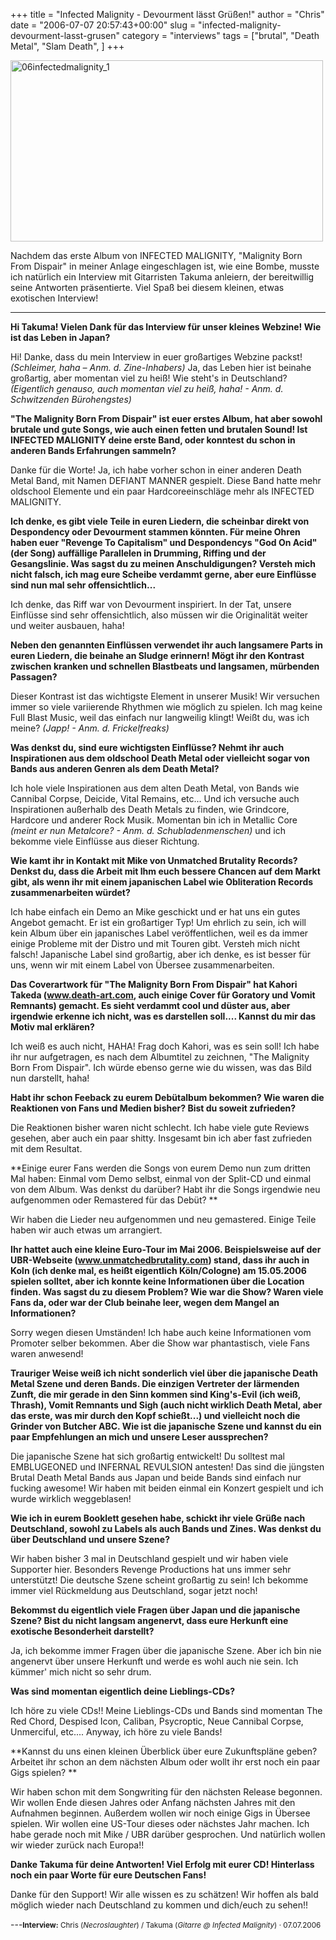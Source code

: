 +++
title = "Infected Malignity - Devourment lässt Grüßen!"
author = "Chris"
date = "2006-07-07 20:57:43+00:00"
slug = "infected-malignity-devourment-lasst-grusen"
category = "interviews"
tags = ["brutal", "Death Metal", "Slam Death", ]
+++

<img src="http://necroslaughter.de/wp-content/uploads/2009/08/06infectedmalignity_1.jpg" alt="06infectedmalignity_1" title="06infectedmalignity_1" width="500" height="290" class="alignnone size-full wp-image-1536" />

Nachdem das erste Album von INFECTED MALIGNITY, "Malignity Born From Dispair" in meiner Anlage eingeschlagen ist, wie eine Bombe, musste ich natürlich ein Interview mit Gitarristen Takuma anleiern, der bereitwillig seine Antworten präsentierte. Viel Spaß bei diesem kleinen, etwas exotischen Interview!

---

**Hi Takuma! Vielen Dank für das Interview für unser kleines Webzine! Wie ist das Leben in Japan?**

Hi! Danke, dass du mein Interview in euer großartiges Webzine packst! _(Schleimer, haha – Anm. d. Zine-Inhabers)_ Ja, das Leben hier ist beinahe großartig, aber momentan viel zu heiß! Wie steht's in Deutschland? _(Eigentlich genauso, auch momentan viel zu heiß, haha! - Anm. d. Schwitzenden Bürohengstes)_

**"The Malignity Born From Dispair" ist euer erstes Album, hat aber sowohl brutale und gute Songs, wie auch einen fetten und brutalen Sound! Ist INFECTED MALIGNITY deine erste Band, oder konntest du schon in anderen Bands Erfahrungen sammeln?**

Danke für die Worte! Ja, ich habe vorher schon in einer anderen Death Metal Band, mit Namen DEFIANT MANNER gespielt. Diese Band hatte mehr oldschool Elemente und ein paar Hardcoreeinschläge mehr als INFECTED MALIGNITY.

**Ich denke, es gibt viele Teile in euren Liedern, die scheinbar direkt von Despondency oder Devourment stammen könnten. Für meine Ohren haben euer "Revenge To Capitalism" und Despondencys "God On Acid" (der Song) auffällige Parallelen in Drumming, Riffing und der Gesangslinie. Was sagst du zu meinen Anschuldigungen? Versteh mich nicht falsch, ich mag eure Scheibe verdammt gerne, aber eure Einflüsse sind nun mal sehr offensichtlich...**

Ich denke, das Riff war von Devourment inspiriert. In der Tat, unsere Einflüsse sind sehr offensichtlich, also müssen wir die Originalität weiter und weiter ausbauen, haha!

**Neben den genannten Einflüssen verwendet ihr auch langsamere Parts in euren Liedern, die beinahe an Sludge erinnern! Mögt ihr den Kontrast zwischen kranken und schnellen Blastbeats und langsamen, mürbenden Passagen?**

Dieser Kontrast ist das wichtigste Element in unserer Musik! Wir versuchen immer so viele variierende Rhythmen wie möglich zu spielen. Ich mag keine Full Blast Music, weil das einfach nur langweilig klingt! Weißt du, was ich meine? _(Japp! - Anm. d. Frickelfreaks)_

**Was denkst du, sind eure wichtigsten Einflüsse? Nehmt ihr auch Inspirationen aus dem oldschool Death Metal oder vielleicht sogar von Bands aus anderen Genren als dem Death Metal?**

Ich hole viele Inspirationen aus dem alten Death Metal, von Bands wie Cannibal Corpse, Deicide, Vital Remains, etc... Und ich versuche auch Inspirationen außerhalb des Death Metals zu finden, wie Grindcore, Hardcore und anderer Rock Musik. Momentan bin ich in Metallic Core _(meint er nun Metalcore? - Anm. d. Schubladenmenschen)_ und ich bekomme viele Einflüsse aus dieser Richtung.

**Wie kamt ihr in Kontakt mit Mike von Unmatched Brutality Records? Denkst du, dass die Arbeit mit Ihm euch bessere Chancen auf dem Markt gibt, als wenn ihr mit einem japanischen Label wie Obliteration Records zusammenarbeiten würdet?**

Ich habe einfach ein Demo an Mike geschickt und er hat uns ein gutes Angebot gemacht. Er ist ein großartiger Typ! Um ehrlich zu sein, ich will kein Album über ein japanisches Label veröffentlichen, weil es da immer einige Probleme mit der Distro und mit Touren gibt. Versteh mich nicht falsch! Japanische Label sind großartig, aber ich denke, es ist besser für uns, wenn wir mit einem Label von Übersee zusammenarbeiten.

**Das Coverartwork für "The Malignity Born From Dispair" hat Kahori Takeda (www.death-art.com, auch einige Cover für Goratory und Vomit Remnants) gemacht. Es sieht verdammt cool und düster aus, aber irgendwie erkenne ich nicht, was es darstellen soll.... Kannst du mir das Motiv mal erklären?**

Ich weiß es auch nicht, HAHA! Frag doch Kahori, was es sein soll! Ich habe ihr nur aufgetragen, es nach dem Albumtitel zu zeichnen, "The Malignity Born From Dispair". Ich würde ebenso gerne wie du wissen, was das Bild nun darstellt, haha!

**Habt ihr schon Feeback zu eurem Debütalbum bekommen? Wie waren die Reaktionen von Fans und Medien bisher? Bist du soweit zufrieden?**

Die Reaktionen bisher waren nicht schlecht. Ich habe viele gute Reviews gesehen, aber auch ein paar shitty. Insgesamt bin ich aber fast zufrieden mit dem Resultat.

**Einige eurer Fans werden die Songs von eurem Demo nun zum dritten Mal haben: Einmal vom Demo selbst, einmal von der Split-CD und einmal von dem Album. Was denkst du darüber? Habt ihr die Songs irgendwie neu aufgenommen oder Remastered für das Debüt? **

Wir haben die Lieder neu aufgenommen und neu gemastered. Einige Teile haben wir auch etwas um arrangiert.

**Ihr hattet auch eine kleine Euro-Tour im Mai 2006. Beispielsweise auf der UBR-Webseite (www.unmatchedbrutality.com) stand, dass ihr auch in Koln (ich denke mal, es heißt eigentlich Köln/Cologne) am 15.05.2006 spielen solltet, aber ich konnte keine Informationen über die Location finden. Was sagst du zu diesem Problem?
Wie war die Show? Waren viele Fans da, oder war der Club beinahe leer, wegen dem Mangel an Informationen?**

Sorry wegen diesen Umständen! Ich habe auch keine Informationen vom Promoter selber bekommen. Aber die Show war phantastisch, viele Fans waren anwesend!

**Trauriger Weise weiß ich nicht sonderlich viel über die japanische Death Metal Szene und deren Bands. Die einzigen Vertreter der lärmenden Zunft, die mir gerade in den Sinn kommen sind King's-Evil (ich weiß, Thrash), Vomit Remnants und Sigh (auch nicht wirklich Death Metal, aber das erste, was mir durch den Kopf schießt...) und vielleicht noch die Grinder von Butcher ABC. Wie ist die japanische Szene und kannst du ein paar Empfehlungen an mich und unsere Leser aussprechen?**

Die japanische Szene hat sich großartig entwickelt! Du solltest mal EMBLUGEONED und INFERNAL REVULSION antesten! Das sind die jüngsten Brutal Death Metal Bands aus Japan und beide Bands sind einfach nur fucking awesome! Wir haben mit beiden einmal ein Konzert gespielt und ich wurde wirklich weggeblasen!

**Wie ich in eurem Booklett gesehen habe, schickt ihr viele Grüße nach Deutschland, sowohl zu Labels als auch Bands und Zines. Was denkst du über Deutschland und unsere Szene?**

Wir haben bisher 3 mal in Deutschland gespielt und wir haben viele Supporter hier. Besonders Revenge Productions hat uns immer sehr unterstützt! Die deutsche Szene scheint großartig zu sein!
Ich bekomme immer viel Rückmeldung aus Deutschland, sogar jetzt noch!

**Bekommst du eigentlich viele Fragen über Japan und die japanische Szene? Bist du nicht langsam angenervt, dass eure Herkunft eine exotische Besonderheit darstellt?**

Ja, ich bekomme immer Fragen über die japanische Szene. Aber ich bin nie angenervt über unsere Herkunft und werde es wohl auch nie sein. Ich kümmer' mich nicht so sehr drum.

**Was sind momentan eigentlich deine Lieblings-CDs?**

Ich höre zu viele CDs!! Meine Lieblings-CDs und Bands sind momentan The Red Chord, Despised Icon, Caliban, Psycroptic, Neue Cannibal Corpse, Unmerciful, etc.... Anyway, ich höre zu viele Bands!

**Kannst du uns einen kleinen Überblick über eure Zukunftspläne geben? Arbeitet ihr schon an dem nächsten Album oder wollt ihr erst noch ein paar Gigs spielen? **

Wir haben schon mit dem Songwriting für den nächsten Release begonnen. Wir wollen Ende diesen Jahres oder Anfang nächsten Jahres mit den Aufnahmen beginnen. Außerdem wollen wir noch einige Gigs in Übersee spielen. Wir wollen eine US-Tour dieses oder nächstes Jahr machen. Ich habe gerade noch mit Mike / UBR darüber gesprochen. Und natürlich wollen wir wieder zurück nach Europa!!

**Danke Takuma für deine Antworten! Viel Erfolg mit eurer CD! Hinterlass noch ein paar Worte für eure Deutschen Fans!**

Danke für den Support! Wir alle wissen es zu schätzen! Wir hoffen als bald möglich wieder nach Deutschland zu kommen und dich/euch zu sehen!!

---<small>**Interview:** Chris (_Necroslaughter_) / Takuma (_Gitarre @ Infected Malignity_) &middot; 07.07.2006
</small>
